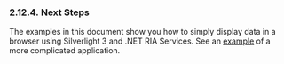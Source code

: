 <div>

<div>

<div>

<div>

### 2.12.4. Next Steps

</div>

</div>

</div>

The examples in this document show you how to simply display data in a
browser using Silverlight 3 and .NET RIA Services. See an
<a href="installnetriavd.html" class="link"
title="2.13. Creating a .Net RIA Services Application That Will Update Virtuoso Data">example</a>
of a more complicated application.

</div>
